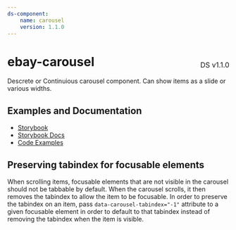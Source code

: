 ```yaml
---
ds-component:
    name: carousel
    version: 1.1.0
---
```


<h1 style="display: flex; justify-content: space-between; align-items: center;">
    <span>
        ebay-carousel
    </span>
    <span style="font-weight: normal; font-size: medium; margin-bottom: -15px;">
        DS v1.1.0
    </span>
</h1>

Descrete or Continuious carousel component. Can show items as a slide or various widths.

## Examples and Documentation

-   [Storybook](https://ebay.github.io/ebayui-core/?path=/story/navigation-disclosure-ebay-carousel)
-   [Storybook Docs](https://ebay.github.io/ebayui-core/?path=/docs/navigation-disclosure-ebay-carousel)
-   [Code Examples](https://github.com/eBay/ebayui-core/tree/master/src/components/ebay-carousel/examples)

## Preserving tabindex for focusable elements

When scrolling items, focusable elements that are not visible in the carousel should not be tabbable by default. When the carousel scrolls, it then removes the tabindex to allow the item to be focusable.
In order to preserve the tabindex on an item, pass `data-carousel-tabindex="-1"` attribute to a given focusable element in order to default to that tabindex instead of removing the tabindex when the item is visible.
